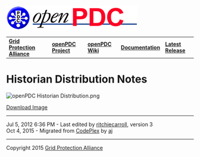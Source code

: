 [![The Open Source Phasor Data Concentrator](openPDC_Logo.png)](openPDC_Home.md "The Open Source Phasor Data Concentrator")

|   |   |   |   |   |
|---|---|---|---|---|
| **[Grid Protection Alliance](http://www.gridprotectionalliance.org "Grid Protection Alliance Home Page")** | **[openPDC Project](https://github.com/GridProtectionAlliance/openPDC "openPDC Project on GitHub")** | **[openPDC Wiki](https://github.com/GridProtectionAlliance/openPDC/wiki)** | **[Documentation](https://github.com/GridProtectionAlliance/openPDC/wiki/Documentation)** | **[Latest Release](https://github.com/GridProtectionAlliance/openPDC/releases "openPDC Releases Home Page")** |

# Historian Distribution Notes

![openPDC Historian Distribution.png](Historian_Distribution_Notes.files/openPDC_Historian_Distribution.png "openPDC Historian Distribution.png")

[Download Image](Historian_Distribution_Notes.files/openPDC_Historian_Distribution_154184.png)

---

Jul 5, 2012 6:36 PM - Last edited by [ritchiecarroll](https://github.com/ritchiecarroll), version 3  
Oct 4, 2015 - Migrated from [CodePlex](https://openpdc.codeplex.com/wikipage?title=Historian%20Distribution%20Notes) by [aj](https://github.com/ajstadlin)

---

Copyright 2015 [Grid Protection Alliance](http://www.gridprotectionalliance.org)